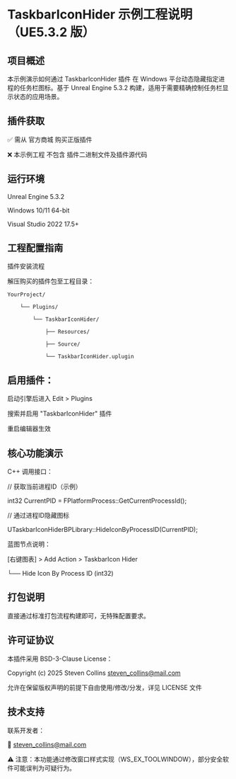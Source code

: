 TaskbarIconHider 示例工程说明（UE5.3.2 版）
=
项目概述
-
本示例演示如何通过 TaskbarIconHider 插件 在 Windows 平台动态隐藏指定进程的任务栏图标。基于 Unreal Engine 5.3.2 构建，适用于需要精确控制任务栏显示状态的应用场景。

插件获取
-
✅ 需从 官方商城 购买正版插件

❌ 本示例工程 不包含 插件二进制文件及插件源代码


运行环境
-
Unreal Engine 5.3.2

Windows 10/11 64-bit

Visual Studio 2022 17.5+


工程配置指南
-

插件安装流程

解压购买的插件包至工程目录：


    YourProject/

        └── Plugins/

            └── TaskbarIconHider/
    
                ├── Resources/
        
                ├── Source/ 
        
                └── TaskbarIconHider.uplugin

        
启用插件：
-
启动引擎后进入 Edit > Plugins

搜索并启用 "TaskbarIconHider" 插件

重启编辑器生效


核心功能演示
-
C++ 调用接口：

// 获取当前进程ID（示例）

int32 CurrentPID = FPlatformProcess::GetCurrentProcessId();

// 通过进程ID隐藏图标

UTaskbarIconHiderBPLibrary::HideIconByProcessID(CurrentPID);


蓝图节点说明：

[右键图表] > Add Action > TaskbarIcon Hider


└── Hide Icon By Process ID (int32)


打包说明
-

直接通过标准打包流程构建即可，无特殊配置要求。


许可证协议
-

本插件采用 BSD-3-Clause License：

Copyright (c) 2025 Steven Collins <steven_collins@mail.com>

允许在保留版权声明的前提下自由使用/修改/分发，详见 LICENSE 文件


技术支持
-

联系开发者：

📧 steven_collins@mail.com

⚠️ 注意：本功能通过修改窗口样式实现（WS_EX_TOOLWINDOW），部分安全软件可能误判为可疑行为。

